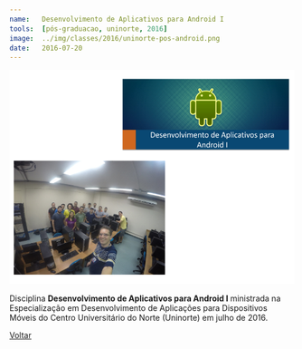 ```yaml
---
name:  	Desenvolvimento de Aplicativos para Android I
tools: 	[pós-graduacao, uninorte, 2016]
image: 	../img/classes/2016/uninorte-pos-android.png
date: 	2016-07-20
---
```


![](../img/classes/2016/uninorte-pos-android.png)

Disciplina **Desenvolvimento de Aplicativos para Android I** ministrada na Especialização em Desenvolvimento de Aplicações para Dispositivos Móveis do Centro Universitário do Norte (Uninorte) em julho de 2016.

<p class="text-center">
	<a class="btn btn-outline-primary mt-1" href="{{ site.baseurl }}/classes/">Voltar</a>
</p>